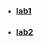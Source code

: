 - ### [lab1](https://git.ztu.edu.ua/ipz231_soa/system-network-programming/-/tree/lab1)
- ### [lab2](https://git.ztu.edu.ua/ipz231_soa/system-network-programming/-/tree/lab2)
